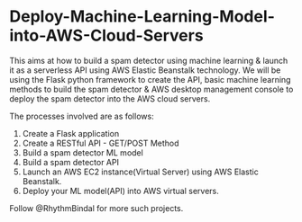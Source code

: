 # Deploy-Machine-Learning-Model-into-AWS-Cloud-Servers

This aims at how to build a spam detector using machine learning & launch it as a serverless API using AWS Elastic Beanstalk technology. We will be using the Flask python framework to create the API, basic machine learning methods to build the spam detector & AWS desktop management console to deploy the spam detector into the AWS cloud servers.

The processes involved are as follows:
1. Create a Flask application
2. Create a RESTful API - GET/POST Method
3. Build a spam detector ML model
4. Build a spam detector API
5. Launch an AWS EC2 instance(Virtual Server) using AWS Elastic Beanstalk.
6. Deploy your ML model(API) into AWS virtual servers.

Follow @RhythmBindal for more such projects.

